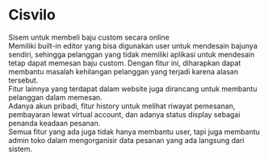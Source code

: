 # Cisvilo
Sisem untuk membeli baju custom secara online <br>
Memiliki built-in editor yang bisa digunakan user untuk mendesain bajunya sendiri, sehingga pelanggan yang tidak memiliki aplikasi untuk mendesain tetap dapat memesan baju custom. Dengan fitur ini, diharapkan dapat membantu masalah kehilangan pelanggan yang terjadi karena alasan tersebut. <br>
Fitur lainnya yang terdapat dalam website juga dirancang untuk membantu pelanggan dalam memesan. <br>
Adanya akun pribadi, fitur history untuk melihat riwayat pemesanan, pembayaran lewat virtual account, dan adanya status display sebagai penanda keadaan pesanan. <br>
Semua fitur yang ada juga tidak hanya membantu user, tapi juga membantu admin toko dalam mengorganisir data pesanan yang ada langsung dari sistem.
